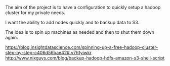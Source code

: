 The aim of the project is to have a configuration to quickly setup a hadoop cluster for my private needs.

I want the ability to add nodes quickly and to backup data to S3.

The idea is to spin up machines as needed and then to shut them down again.



https://blog.insightdatascience.com/spinning-up-a-free-hadoop-cluster-step-by-step-c406d56bae42#.v7h1yiwkr
http://www.nixguys.com/blog/backup-hadoop-hdfs-amazon-s3-shell-script
